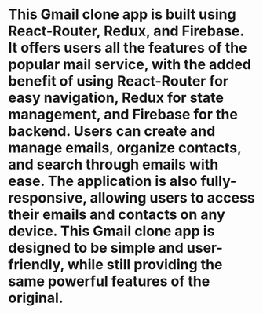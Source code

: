 # This Gmail clone app is built using React-Router, Redux, and Firebase. It offers users all the features of the popular mail service, with the added benefit of using React-Router for easy navigation, Redux for state management, and Firebase for the backend. Users can create and manage emails, organize contacts, and search through emails with ease. The application is also fully-responsive, allowing users to access their emails and contacts on any device. This Gmail clone app is designed to be simple and user-friendly, while still providing the same powerful features of the original.